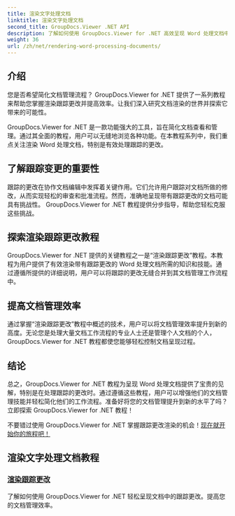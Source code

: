```yaml
---
title: 渲染文字处理文档
linktitle: 渲染文字处理文档
second_title: GroupDocs.Viewer .NET API
description: 了解如何使用 GroupDocs.Viewer for .NET 高效呈现 Word 处理文档中的跟踪更改。提高您的文档管理技能。
weight: 36
url: /zh/net/rendering-word-processing-documents/
---
```


## 介绍

您是否希望简化文档管理流程？ GroupDocs.Viewer for .NET 提供了一系列教程来帮助您掌握渲染跟踪更改并提高效率。让我们深入研究文档渲染的世界并探索它带来的可能性。

GroupDocs.Viewer for .NET 是一款功能强大的工具，旨在简化文档查看和管理。通过其全面的教程，用户可以无缝地浏览各种功能。在本教程系列中，我们重点关注渲染 Word 处理文档，特别是有效处理跟踪的更改。

## 了解跟踪变更的重要性

跟踪的更改在协作文档编辑中发挥着关键作用。它们允许用户跟踪对文档所做的修改，从而实现轻松的审查和批准流程。然而，准确地呈现带有跟踪更改的文档可能具有挑战性。 GroupDocs.Viewer for .NET 教程提供分步指导，帮助您轻松克服这些挑战。

## 探索渲染跟踪更改教程

GroupDocs.Viewer for .NET 提供的关键教程之一是“渲染跟踪更改”教程。本教程为用户提供了有效渲染带有跟踪更改的 Word 处理文档所需的知识和技能。通过遵循所提供的详细说明，用户可以将跟踪的更改无缝合并到其文档管理工作流程中。

## 提高文档管理效率

通过掌握“渲染跟踪更改”教程中概述的技术，用户可以将文档管理效率提升到新的高度。无论您是处理大量文档工作流程的专业人士还是管理个人文档的个人，GroupDocs.Viewer for .NET 教程都使您能够轻松控制文档呈现过程。

## 结论

总之，GroupDocs.Viewer for .NET 教程为呈现 Word 处理文档提供了宝贵的见解，特别是在处理跟踪的更改时。通过遵循这些教程，用户可以增强他们的文档管理技能并轻松简化他们的工作流程。准备好将您的文档管理提升到新的水平了吗？立即探索 GroupDocs.Viewer for .NET 教程！

不要错过使用 GroupDocs.Viewer for .NET 掌握跟踪更改渲染的机会！[现在就开始你的旅程吧！](./render-tracked-changes/)
## 渲染文字处理文档教程
### [渲染跟踪更改](./render-tracked-changes/)
了解如何使用 GroupDocs.Viewer for .NET 轻松呈现文档中的跟踪更改。提高您的文档管理效率。